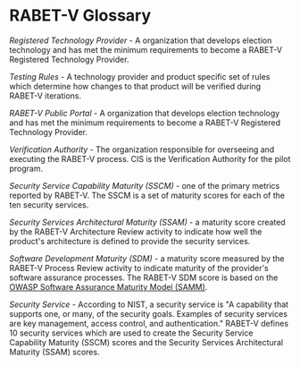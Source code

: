 # RABET-V Glossary

*Registered Technology Provider* - A organization that develops election technology and has met the minimum requirements to become a RABET-V Registered Technology Provider.

*Testing Rules* - A technology provider and product specific set of rules which determine how changes to that product will be verified during RABET-V iterations.

*RABET-V Public Portal* - A organization that develops election technology and has met the minimum requirements to become a RABET-V Registered Technology Provider.

*Verification Authority* - The organization responsible for overseeing and executing the RABET-V process. CIS is the Verification Authority for the pilot program. 

*Security Service Capability Maturity (SSCM)* - one of the primary metrics reported by RABET-V. The SSCM is a set of maturity scores for each of the ten security services.

*Security Services Architectural Maturity (SSAM)* - a maturity score created by the RABET-V Architecture Review activity to indicate how well the product's architecture is defined to provide the security services.

*Software Development Maturity (SDM)* - a maturity score measured by the RABET-V Process Review activity to indicate maturity of the provider's software assurance processes. The RABET-V SDM score is based on the [OWASP Software Assurance Maturity Model (SAMM)](www.owaspsamm.org).

*Security Service* - According to NIST, a security service is "A capability that supports one, or many, of the security goals. Examples of security services are key management, access control, and authentication." RABET-V defines 10 security services which are used to create the Security Service Capability Maturity (SSCM) scores and the Security Services Architectural Maturity (SSAM) scores.
